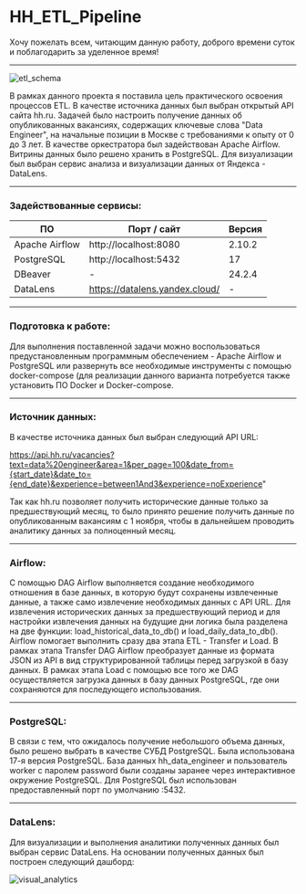 # HH_ETL_Pipeline

Хочу пожелать всем, читающим данную работу, доброго времени суток и поблагодарить за уделенное время!

---
![etl_schema](https://github.com/Alya-DE/My_ETL/blob/main/png/etl_schema.png)

В рамках данного проекта я поставила цель практического освоения процессов ETL. В качестве источника данных был выбран открытый API сайта hh.ru. Задачей было настроить получение данных об опубликованных вакансиях, содержащих ключевые слова "Data Engineer", на начальные позиции в Москве с требованиями к опыту от 0 до 3 лет. В качестве оркестратора был задействован Apache Airflow. Витрины данных было решено хранить в PostgreSQL. Для визуализации был выбран сервис анализа и визуализации данных от Яндекса - DataLens.

---
### Задействованные сервисы:

|       ПО       |           Порт / сайт          |     Версия     |
| -------------- | ------------------------------ | -------------- |
| Apache Airflow |     http://localhost:8080      |    2.10.2      |
| PostgreSQL     |     http://localhost:5432      |      17        |
| DBeaver        |               -                |    24.2.4      |
| DataLens       | https://datalens.yandex.cloud/ |       -        |

---
### Подготовка к работе:

Для выполнения поставленной задачи можно воспользоваться предустановленным программным обеспечением - Apache Airflow и PostgreSQL или развернуть все необходимые инструменты с помощью docker-compose (для реализации данного варианта потребуется также установить ПО Docker и Docker-compose.

---
### Источник данных:
В качестве источника данных был выбран следующий API URL:

https://api.hh.ru/vacancies?text=data%20engineer&area=1&per_page=100&date_from={start_date}&date_to={end_date}&experience=between1And3&experience=noExperience" 

Так как hh.ru позволяет получить исторические данные только за предшествующий месяц, то было принято решение получить данные по опубликованным вакансиям с 1 ноября, чтобы в дальнейшем проводить аналитику данных за полноценный месяц.

---
### Airflow:
С помощью DAG Airflow выполняется создание необходимого отношения в базе данных, в которую будут сохранены извлеченные данные, а также само извлечение необходимых данных с API URL. Для извлечения исторических данных за предшествующий период и для настройки извлечения данных на будущие дни логика была разделена на две функции: load_historical_data_to_db() и load_daily_data_to_db(). Airflow помогает выполнить сразу два этапа ETL - Transfer и Load. В рамках этапа Transfer DAG Airflow преобразует данные из формата JSON из API в вид структурированной таблицы перед загрузкой в базу данных. В рамках этапа Load с помощью все того же DAG осуществляется загрузка данных в базу данных PostgreSQL, где они сохраняются для последующего использования.

---
### PostgreSQL:
В связи с тем, что ожидалось получение небольшого объема данных, было решено выбрать в качестве СУБД PostgreSQL. Была использована 17-я версия PostgreSQL. База данных hh_data_engineer и пользователь worker с паролем password были созданы заранее через интерактивное окружение PostgreSQL. Для PostgreSQL был использован предоставленный порт по умолчанию :5432.

---
### DataLens:
Для визуализации и выполнения аналитики полученных данных был выбран сервис DataLens. На основании полученных данных был построен следующий дашборд:

![visual_analytics](https://github.com/Alya-DE/My_ETL/blob/main/png/visual_analytics.png)
